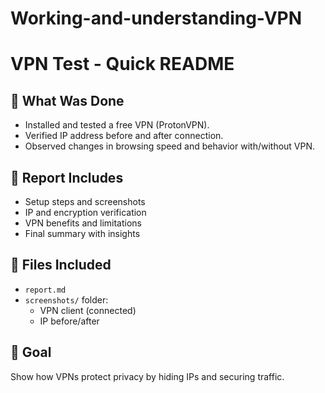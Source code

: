 # Working-and-understanding-VPN

# VPN Test - Quick README

## 🔧 What Was Done
- Installed and tested a free VPN (ProtonVPN).
- Verified IP address before and after connection.
- Observed changes in browsing speed and behavior with/without VPN.

## 📝 Report Includes
- Setup steps and screenshots
- IP and encryption verification
- VPN benefits and limitations
- Final summary with insights

## 📁 Files Included
- `report.md`
- `screenshots/` folder:
  - VPN client (connected)
  - IP before/after


## 🎯 Goal
Show how VPNs protect privacy by hiding IPs and securing traffic.
